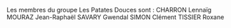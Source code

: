 Les membres du groupe Les Patates Douces sont :
CHARRON Lennaïg
MOURAZ Jean-Raphaël
SAVARY Gwendal
SIMON Clément
TISSIER Roxane

